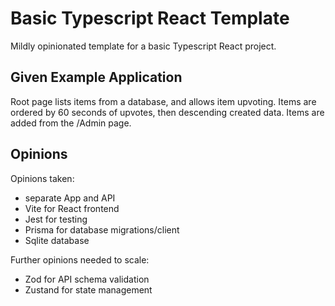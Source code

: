 # Basic Typescript React Template

Mildly opinionated template for a basic Typescript React project.

## Given Example Application

Root page lists items from a database, and allows item upvoting. Items are ordered by 60 seconds of upvotes, then descending created data. Items are added from the /Admin page.

## Opinions

Opinions taken:
- separate App and API
- Vite for React frontend
- Jest for testing
- Prisma for database migrations/client
- Sqlite database

Further opinions needed to scale:
- Zod for API schema validation
- Zustand for state management
